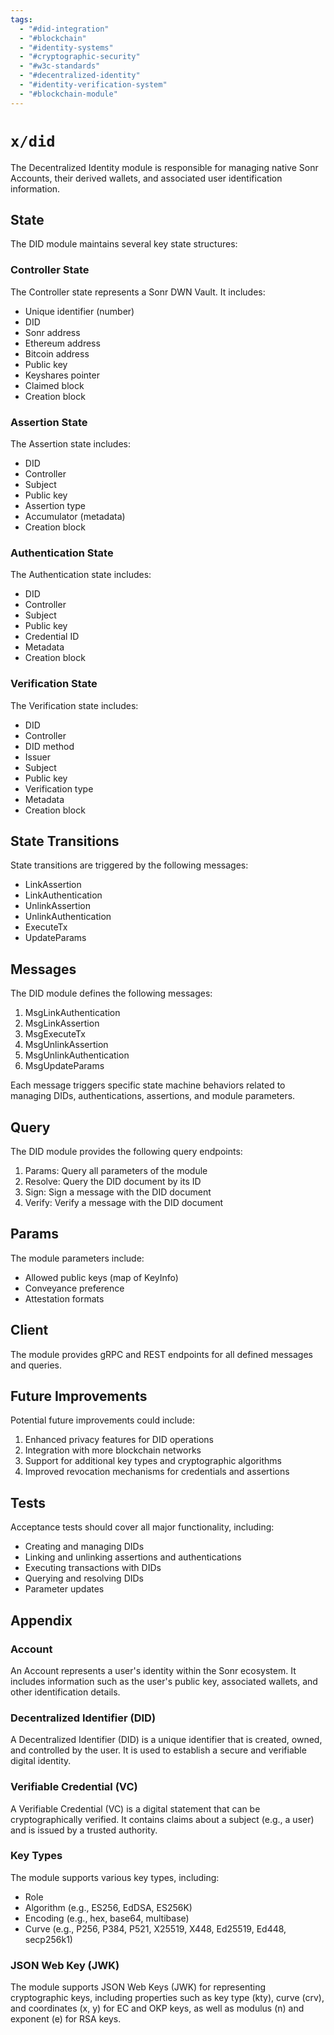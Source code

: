 ```yaml
---
tags:
  - "#did-integration"
  - "#blockchain"
  - "#identity-systems"
  - "#cryptographic-security"
  - "#w3c-standards"
  - "#decentralized-identity"
  - "#identity-verification-system"
  - "#blockchain-module"
---
```

# `x/did`

The Decentralized Identity module is responsible for managing native Sonr Accounts, their derived wallets, and associated user identification information.

## State

The DID module maintains several key state structures:

### Controller State

The Controller state represents a Sonr DWN Vault. It includes:

- Unique identifier (number)
- DID
- Sonr address
- Ethereum address
- Bitcoin address
- Public key
- Keyshares pointer
- Claimed block
- Creation block

### Assertion State

The Assertion state includes:

- DID
- Controller
- Subject
- Public key
- Assertion type
- Accumulator (metadata)
- Creation block

### Authentication State

The Authentication state includes:

- DID
- Controller
- Subject
- Public key
- Credential ID
- Metadata
- Creation block

### Verification State

The Verification state includes:

- DID
- Controller
- DID method
- Issuer
- Subject
- Public key
- Verification type
- Metadata
- Creation block

## State Transitions

State transitions are triggered by the following messages:

- LinkAssertion
- LinkAuthentication
- UnlinkAssertion
- UnlinkAuthentication
- ExecuteTx
- UpdateParams

## Messages

The DID module defines the following messages:

1. MsgLinkAuthentication
2. MsgLinkAssertion
3. MsgExecuteTx
4. MsgUnlinkAssertion
5. MsgUnlinkAuthentication
6. MsgUpdateParams

Each message triggers specific state machine behaviors related to managing DIDs, authentications, assertions, and module parameters.

## Query

The DID module provides the following query endpoints:

1. Params: Query all parameters of the module
2. Resolve: Query the DID document by its ID
3. Sign: Sign a message with the DID document
4. Verify: Verify a message with the DID document

## Params

The module parameters include:

- Allowed public keys (map of KeyInfo)
- Conveyance preference
- Attestation formats

## Client

The module provides gRPC and REST endpoints for all defined messages and queries.

## Future Improvements

Potential future improvements could include:

1. Enhanced privacy features for DID operations
2. Integration with more blockchain networks
3. Support for additional key types and cryptographic algorithms
4. Improved revocation mechanisms for credentials and assertions

## Tests

Acceptance tests should cover all major functionality, including:

- Creating and managing DIDs
- Linking and unlinking assertions and authentications
- Executing transactions with DIDs
- Querying and resolving DIDs
- Parameter updates

## Appendix

### Account

An Account represents a user's identity within the Sonr ecosystem. It includes information such as the user's public key, associated wallets, and other identification details.

### Decentralized Identifier (DID)

A Decentralized Identifier (DID) is a unique identifier that is created, owned, and controlled by the user. It is used to establish a secure and verifiable digital identity.

### Verifiable Credential (VC)

A Verifiable Credential (VC) is a digital statement that can be cryptographically verified. It contains claims about a subject (e.g., a user) and is issued by a trusted authority.

### Key Types

The module supports various key types, including:

- Role
- Algorithm (e.g., ES256, EdDSA, ES256K)
- Encoding (e.g., hex, base64, multibase)
- Curve (e.g., P256, P384, P521, X25519, X448, Ed25519, Ed448, secp256k1)

### JSON Web Key (JWK)

The module supports JSON Web Keys (JWK) for representing cryptographic keys, including properties such as key type (kty), curve (crv), and coordinates (x, y) for EC and OKP keys, as well as modulus (n) and exponent (e) for RSA keys.

